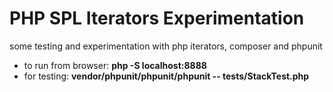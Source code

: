 # PHP SPL Iterators Experimentation
some testing and experimentation with php iterators, composer and phpunit


- to run from browser:  <b>php -S localhost:8888</b>
- for testing: <b>vendor/phpunit/phpunit/phpunit -- tests/StackTest.php</b>
